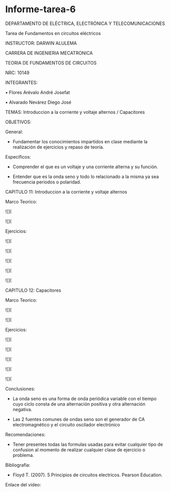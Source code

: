 # Informe-tarea-6

DEPARTAMENTO DE ELÉCTRICA, ELECTRÓNICA Y TELECOMUNICACIONES

Tarea de Fundamentos en circuitos eléctricos

INSTRUCTOR: DARWIN ALULEMA

CARRERA DE INGENIERIA MECATRONICA

TEORIA DE FUNDAMENTOS DE CIRCUITOS

NRC: 10149

INTEGRANTES:

• Flores Arévalo André Josefat

• Alvarado Nevárez Diego José

TEMAS: Introduccion a la corriente y voltaje alternos / Capacitores

OBJETIVOS:

General:

- Fundamentar los conocimientos impartidos en clase mediante la realización de ejercicios y repaso de teoría.

Especificos:

- Comprender el que es un voltaje y una corriente alterna y su función.

-	Entender que es la onda seno y todo lo relacionado a la misma ya sea frecuencia periodos o polaridad.

CAPITULO 11: Introduccion a la corriente y voltaje alternos

Marco Teorico:

![](

![](

Ejercicios:

![](

![](

![](

![](

![](

CAPITULO 12: Capacitores

Marco Teorico:

![](

![](

Ejercicios:

![](

![](

![](

![](

![](

Conclusiones:

- La onda seno es una forma de onda periódica variable con el tiempo cuyo ciclo consta de una alternación positiva y otra alternación negativa.

- Las 2 fuentes comunes de ondas seno son el generador de CA electromagnético y el circuito oscilador electrónico

Recomendaciones:

- Tener presentes todas las formulas usadas para evitar cualquier tipo de confusion al momento de realizar cualquier clase de ejercicio o problema.

Bibliografia:

- Floyd T. (2007). 5 Principios de circuitos electricos. Pearson Education.

Enlace del video:
